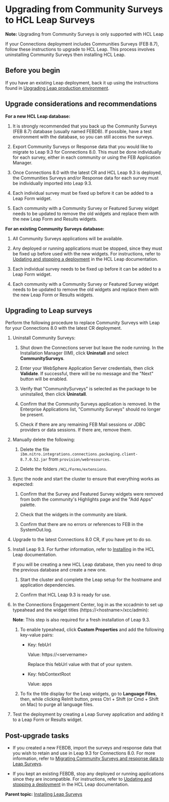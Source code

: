 # Upgrading from Community Surveys to HCL Leap Surveys

**Note:** Upgrading from Community Surveys is only supported with HCL Leap

If your Connections deployment includes Communities Surveys (FEB 8.7), follow these instructions to upgrade to HCL Leap. This process involves uninstalling Community Surveys then installing HCL Leap.

## Before you begin

If you have an existing Leap deployment, back it up using the instructions found in [Upgrading Leap production environment](https://leap.hcldoc.com/help/topic/LEAPv9/LEAP/in_upgrading.html).

## Upgrade considerations and recommendations

**For a new HCL Leap database:**

1.  It is strongly recommended that you back up the Community Surveys (FEB 8.7) database (usually named FEBDB). If possible, have a test environment with the database, so you can still access the surveys.

2.  Export Community Surveys or Response data that you would like to migrate to Leap 9.3 for Connections 8.0. This must be done individually for each survey, either in each community or using the FEB Application Manager.

3.  Once Connections 8.0 with the latest CR and HCL Leap 9.3 is deployed, the Communities Surveys and/or Response data for each survey must be individually imported into Leap 9.3.

4.  Each individual survey must be fixed up before it can be added to a Leap Form widget.

5.  Each community with a Community Survey or Featured Survey widget needs to be updated to remove the old widgets and replace them with the new Leap Form and Results widgets.

**For an existing Community Surveys database:**

1.  All Community Surveys applications will be available.

2.  Any deployed or running applications must be stopped, since they must be fixed up before used with the new widgets. For instructions, refer to [Updating and stopping a deployment](https://help.hcltechsw.com/Leap/9.3.1/cr_updating_and_stopping_deployment.html?hl=deploy) in the HCL Leap documentation.

3.  Each individual survey needs to be fixed up before it can be added to a Leap Form widget.

4.  Each community with a Community Survey or Featured Survey widget needs to be updated to remove the old widgets and replace them with the new Leap Form or Results widgets.

## Upgrading to Leap surveys

Perform the following procedure to replace Community Surveys with Leap for your Connections 8.0 with the latest CR deployment.

1.  Uninstall Community Surveys:

    1.  Shut down the Connections server but leave the node running. In the Installation Manager (IIM), click **Uninstall** and select **CommunitySurveys**.

    2.  Enter your WebSphere Application Server credentials, then click **Validate**. If successful, there will be no message and the "Next" button will be enabled.
    
    3.  Verify that "CommunitySurveys" is selected as the package to be uninstalled, then click **Uninstall**.

    4.  Confirm that the Community Surveys application is removed. In the Enterprise Applications list, "Community Surveys" should no longer be present.

    5.  Check if there are any remaining FEB Mail sessions or JDBC providers or data sessions. If there are, remove them.

2.  Manually delete the following:

    1.  Delete the file `ibm.nitro.integrations.connections.packaging.client-8.7.0.52.jar` from `provision/webresources`.

    2.  Delete the folders `/HCL/Forms/extensions`.

3.  Sync the node and start the cluster to ensure that everything works as expected:

    1.  Confirm that the Survey and Featured Survey widgets were removed from both the community's Highlights page and the "Add Apps" palette.

    2.  Check that the widgets in the community are blank.

    3.  Confirm that there are no errors or references to FEB in the SystemOut.log.

4.  Upgrade to the latest Connections 8.0 CR, if you have yet to do so.

5.  Install Leap 9.3. For further information, refer to [Installing](https://leap.hcldoc.com/help/topic/LEAPv9/LEAP/in_overview.html) in the HCL Leap documentation.

    If you will be creating a new HCL Leap database, then you need to drop the previous database and create a new one.

    1.  Start the cluster and complete the Leap setup for the hostname and application dependencies.

    2.  Confirm that HCL Leap 9.3 is ready for use.

6.  In the Connections Engagement Center, log in as the xccadmin to set up typeahead and the widget titles (https://<hostname\>/xcc/admin):

    **Note**: This step is also required for a fresh installation of Leap 9.3.

    1.  To enable typeahead, click **Custom Properties** and add the following key-value pairs:

        -   Key: febUrl

            Value: https://<servername\>

            Replace this febUrl value with that of your system.

        -   Key: febContextRoot

            Value: apps

    2.  To fix the title display for the Leap widgets, go to **Language Files**, then, while clicking ReInIt button, press Ctrl + Shift (or Cmd + Shift on Mac) to purge all language files.

7. Test the deployment by creating a Leap Survey application and adding it to a Leap Form or Results widget.

## Post-upgrade tasks

-   If you created a new FEBDB, import the surveys and response data that you wish to retain and use in Leap 9.3 for Connections 8.0. For more information, refer to [Migrating Community Surveys and response data to Leap Surveys](leap_migrate.md).

-   If you kept an existing FEBDB, stop any deployed or running applications since they are incompatible. For instructions, refer to [Updating and stopping a deployment](https://help.hcltechsw.com/Leap/9.3.1/cr_updating_and_stopping_deployment.html?hl=deploy) in the HCL Leap documentation.


**Parent topic:** [Installing Leap Surveys](../install/leap_surveys.md)